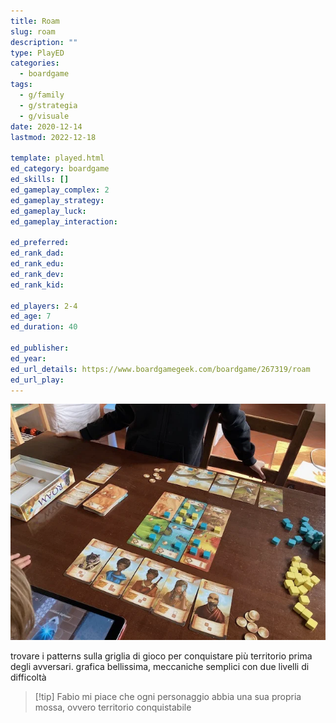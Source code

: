 ```yaml
---
title: Roam
slug: roam
description: ""
type: PlayED
categories:
  - boardgame
tags:
  - g/family
  - g/strategia
  - g/visuale
date: 2020-12-14
lastmod: 2022-12-18

template: played.html
ed_category: boardgame
ed_skills: []
ed_gameplay_complex: 2
ed_gameplay_strategy: 
ed_gameplay_luck: 
ed_gameplay_interaction: 

ed_preferred: 
ed_rank_dad: 
ed_rank_edu: 
ed_rank_dev: 
ed_rank_kid: 

ed_players: 2-4
ed_age: 7
ed_duration: 40

ed_publisher: 
ed_year: 
ed_url_details: https://www.boardgamegeek.com/boardgame/267319/roam
ed_url_play: 
---
```


![](../../assets/img/played/boardgame/roam.webp)

trovare i patterns sulla griglia di gioco per conquistare più territorio prima degli avversari.
grafica bellissima, meccaniche semplici con due livelli di difficoltà

> [!tip] Fabio
> mi piace che ogni personaggio abbia una sua propria mossa, ovvero territorio conquistabile

